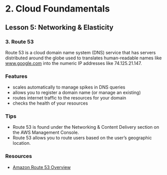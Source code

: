 # 2. Cloud Foundamentals 

## Lesson 5: Networking & Elasticity


### 3. Route 53


Route 53 is a cloud domain name system (DNS) service that has servers distributed around the globe used to translates human-readable names like www.google.com into the numeric IP addresses like 74.125.21.147.

### Features
* scales automatically to manage spikes in DNS queries
* allows you to register a domain name (or manage an existing)
* routes internet traffic to the resources for your domain
* checks the health of your resources

### Tips
* Route 53 is found under the Networking & Content Delivery section on the AWS Management Console.
* Route 53 allows you to route users based on the user’s geographic location.

### Resources 

* [Amazon Route 53 Overview](https://aws.amazon.com/route53/)

